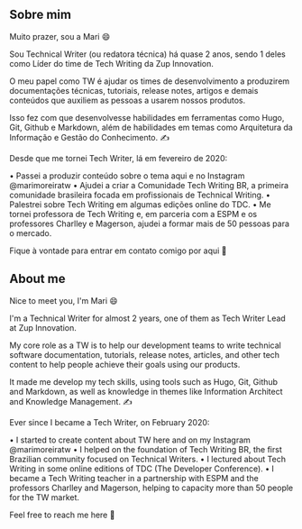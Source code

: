 ## Sobre mim

Muito prazer, sou a Mari 😄

Sou Technical Writer (ou redatora técnica) há quase 2 anos, sendo 1 deles como Líder do time de Tech Writing da Zup Innovation.

O meu papel como TW é ajudar os times de desenvolvimento a produzirem documentações técnicas, tutoriais, release notes, artigos e demais conteúdos que auxiliem as pessoas a usarem nossos produtos.

Isso fez com que desenvolvesse habilidades em ferramentas como Hugo, Git, Github e Markdown, além de habilidades em temas como Arquitetura da Informação e Gestão do Conhecimento. ✍

Desde que me tornei Tech Writer, lá em fevereiro de 2020:

• Passei a produzir conteúdo sobre o tema aqui e no Instagram @marimoreiratw
• Ajudei a criar a Comunidade Tech Writing BR, a primeira comunidade brasileira focada em profissionais de Technical Writing.
• Palestrei sobre Tech Writing em algumas edições online do TDC.
• Me tornei professora de Tech Writing e, em parceria com a ESPM e os professores Charlley e Magerson, ajudei a formar mais de 50 pessoas para o mercado.

Fique à vontade para entrar em contato comigo por aqui 💙


## About me

Nice to meet you, I'm Mari 😄

I'm a Technical Writer for almost 2 years, one of them as Tech Writer Lead at Zup Innovation.

My core role as a TW is to help our development teams to write technical software documentation, tutorials, release notes, articles, and other tech content to help people achieve their goals using our products.

It made me develop my tech skills, using tools such as Hugo, Git, Github and Markdown, as well as knowledge in themes like Information Architect and Knowledge Management. ✍

Ever since I became a Tech Writer, on February 2020:

• I started to create content about TW here and on my Instagram @marimoreiratw
• I helped on the foundation of Tech Writing BR, the first Brazilian community focused on Technical Writers.
• I lectured about Tech Writing in some online editions of TDC (The Developer Conference).
• I became a Tech Writing teacher in a partnership with ESPM and the professors Charlley and Magerson, helping to capacity more than 50 people for the TW market.

Feel free to reach me here 💙
